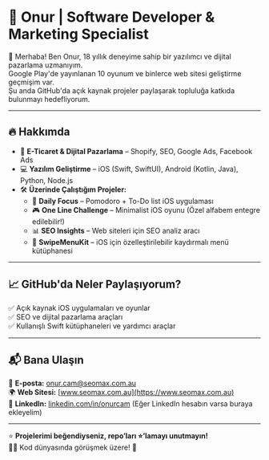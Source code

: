 # 🚀 Onur | Software Developer & Marketing Specialist

👋 Merhaba! Ben Onur, 18 yıllık deneyime sahip bir yazılımcı ve dijital pazarlama uzmanıyım.  
Google Play'de yayınlanan 10 oyunum ve binlerce web sitesi geliştirme geçmişim var.  
Şu anda GitHub'da açık kaynak projeler paylaşarak topluluğa katkıda bulunmayı hedefliyorum.  

---

## 🔥 Hakkımda
- 🎯 **E-Ticaret & Dijital Pazarlama** – Shopify, SEO, Google Ads, Facebook Ads  
- 💻 **Yazılım Geliştirme** – iOS (Swift, SwiftUI), Android (Kotlin, Java), Python, Node.js  
- 🛠️ **Üzerinde Çalıştığım Projeler:**  
  - 📱 **Daily Focus** – Pomodoro + To-Do list iOS uygulaması  
  - 🎮 **One Line Challenge** – Minimalist iOS oyunu (Özel alfabem entegre edilebilir!)  
  - 📊 **SEO Insights** – Web siteleri için SEO analiz aracı  
  - 📌 **SwipeMenuKit** – iOS için özelleştirilebilir kaydırmalı menü kütüphanesi  

---

## 📈 GitHub'da Neler Paylaşıyorum?
✅ Açık kaynak iOS uygulamaları ve oyunlar  
✅ SEO ve dijital pazarlama araçları  
✅ Kullanışlı Swift kütüphaneleri ve yardımcı araçlar  

---

## 📬 Bana Ulaşın
📧 **E-posta:** [onur.cam@seomax.com.au](mailto:onur.cam@seomax.com.au)  
🌍 **Web Sitesi:** [www.seomax.com.au](https://www.seomax.com.au)  
📱 **LinkedIn:** [linkedin.com/in/onurcam](https://www.linkedin.com/in/onurcam/) (Eğer LinkedIn hesabın varsa buraya ekleyelim)  

---

⭐ **Projelerimi beğendiyseniz, repo’ları ⭐’lamayı unutmayın!**  
👨‍💻 Kod dünyasında görüşmek üzere! 🚀

